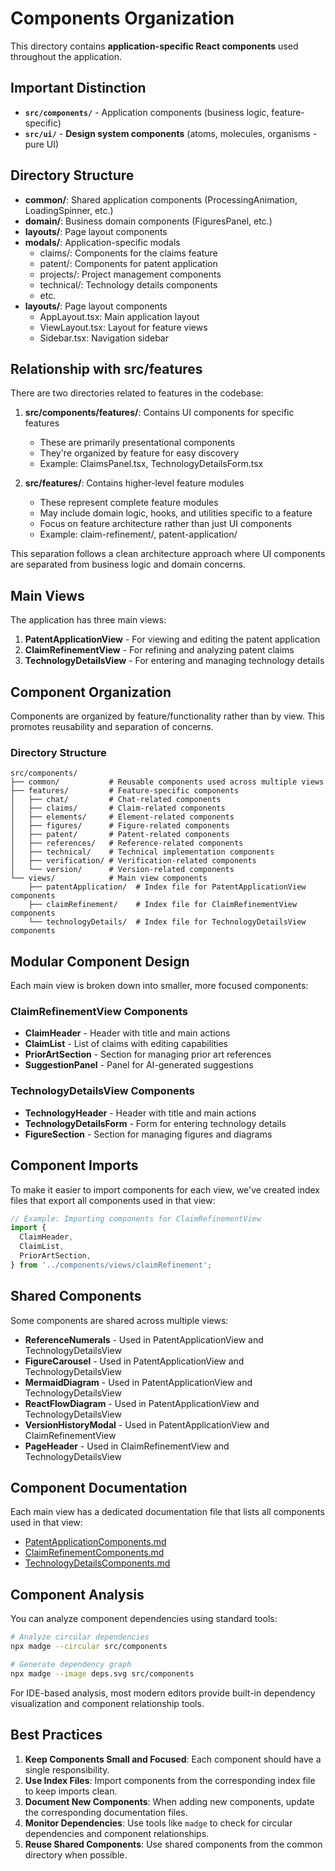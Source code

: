 # Components Organization

This directory contains **application-specific React components** used throughout the application.

## Important Distinction
- **`src/components/`** - Application components (business logic, feature-specific)  
- **`src/ui/`** - **Design system components** (atoms, molecules, organisms - pure UI)

## Directory Structure

- **common/**: Shared application components (ProcessingAnimation, LoadingSpinner, etc.)
- **domain/**: Business domain components (FiguresPanel, etc.)
- **layouts/**: Page layout components
- **modals/**: Application-specific modals
  - claims/: Components for the claims feature
  - patent/: Components for patent application
  - projects/: Project management components
  - technical/: Technology details components
  - etc.
- **layouts/**: Page layout components
  - AppLayout.tsx: Main application layout
  - ViewLayout.tsx: Layout for feature views
  - Sidebar.tsx: Navigation sidebar

## Relationship with src/features

There are two directories related to features in the codebase:

1. **src/components/features/**: Contains UI components for specific features

   - These are primarily presentational components
   - They're organized by feature for easy discovery
   - Example: ClaimsPanel.tsx, TechnologyDetailsForm.tsx

2. **src/features/**: Contains higher-level feature modules
   - These represent complete feature modules
   - May include domain logic, hooks, and utilities specific to a feature
   - Focus on feature architecture rather than just UI components
   - Example: claim-refinement/, patent-application/

This separation follows a clean architecture approach where UI components are separated from business logic and domain concerns.

## Main Views

The application has three main views:

1. **PatentApplicationView** - For viewing and editing the patent application
2. **ClaimRefinementView** - For refining and analyzing patent claims
3. **TechnologyDetailsView** - For entering and managing technology details

## Component Organization

Components are organized by feature/functionality rather than by view. This promotes reusability and separation of concerns.

### Directory Structure

```
src/components/
├── common/           # Reusable components used across multiple views
├── features/         # Feature-specific components
│   ├── chat/         # Chat-related components
│   ├── claims/       # Claim-related components
│   ├── elements/     # Element-related components
│   ├── figures/      # Figure-related components
│   ├── patent/       # Patent-related components
│   ├── references/   # Reference-related components
│   ├── technical/    # Technical implementation components
│   ├── verification/ # Verification-related components
│   └── version/      # Version-related components
└── views/            # Main view components
    ├── patentApplication/  # Index file for PatentApplicationView components
    ├── claimRefinement/    # Index file for ClaimRefinementView components
    └── technologyDetails/  # Index file for TechnologyDetailsView components
```

## Modular Component Design

Each main view is broken down into smaller, more focused components:

### ClaimRefinementView Components

- **ClaimHeader** - Header with title and main actions
- **ClaimList** - List of claims with editing capabilities
- **PriorArtSection** - Section for managing prior art references
- **SuggestionPanel** - Panel for AI-generated suggestions

### TechnologyDetailsView Components

- **TechnologyHeader** - Header with title and main actions
- **TechnologyDetailsForm** - Form for entering technology details
- **FigureSection** - Section for managing figures and diagrams

## Component Imports

To make it easier to import components for each view, we've created index files that export all components used in that view:

```typescript
// Example: Importing components for ClaimRefinementView
import {
  ClaimHeader,
  ClaimList,
  PriorArtSection,
} from '../components/views/claimRefinement';
```

## Shared Components

Some components are shared across multiple views:

- **ReferenceNumerals** - Used in PatentApplicationView and TechnologyDetailsView
- **FigureCarousel** - Used in PatentApplicationView and TechnologyDetailsView
- **MermaidDiagram** - Used in PatentApplicationView and TechnologyDetailsView
- **ReactFlowDiagram** - Used in PatentApplicationView and TechnologyDetailsView
- **VersionHistoryModal** - Used in PatentApplicationView and ClaimRefinementView
- **PageHeader** - Used in ClaimRefinementView and TechnologyDetailsView

## Component Documentation

Each main view has a dedicated documentation file that lists all components used in that view:

- [PatentApplicationComponents.md](./views/PatentApplicationComponents.md)
- [ClaimRefinementComponents.md](./views/ClaimRefinementComponents.md)
- [TechnologyDetailsComponents.md](./views/TechnologyDetailsComponents.md)

## Component Analysis

You can analyze component dependencies using standard tools:

```bash
# Analyze circular dependencies
npx madge --circular src/components

# Generate dependency graph
npx madge --image deps.svg src/components
```

For IDE-based analysis, most modern editors provide built-in dependency visualization and component relationship tools.

## Best Practices

1. **Keep Components Small and Focused**: Each component should have a single responsibility.
2. **Use Index Files**: Import components from the corresponding index file to keep imports clean.
3. **Document New Components**: When adding new components, update the corresponding documentation files.
4. **Monitor Dependencies**: Use tools like `madge` to check for circular dependencies and component relationships.
5. **Reuse Shared Components**: Use shared components from the common directory when possible.
